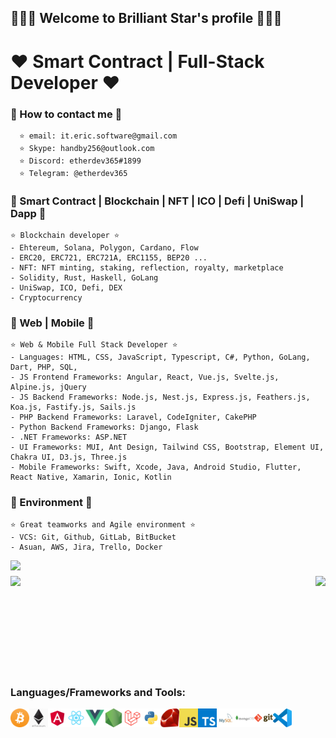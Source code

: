 
## 👋👋👋 Welcome to Brilliant Star's profile  👋👋👋

# ❤️ Smart Contract | Full-Stack Developer ❤️

  ### 🍳 How to contact me 🍳
      ⭐ email: it.eric.software@gmail.com
      ⭐ Skype: handby256@outlook.com
      ⭐ Discord: etherdev365#1899
      ⭐ Telegram: @etherdev365

  ### 🥝 Smart Contract | Blockchain | NFT | ICO | Defi | UniSwap | Dapp 🥝
    ⭐ Blockchain developer ⭐
    - Ehtereum, Solana, Polygon, Cardano, Flow
    - ERC20, ERC721, ERC721A, ERC1155, BEP20 ...
    - NFT: NFT minting, staking, reflection, royalty, marketplace
    - Solidity, Rust, Haskell, GoLang
    - UniSwap, ICO, Defi, DEX
    - Cryptocurrency

  ### 🥝 Web | Mobile 🥝
    ⭐ Web & Mobile Full Stack Developer ⭐
    - Languages: HTML, CSS, JavaScript, Typescript, C#, Python, GoLang, Dart, PHP, SQL, 
    - JS Frontend Frameworks: Angular, React, Vue.js, Svelte.js, Alpine.js, jQuery 
    - JS Backend Frameworks: Node.js, Nest.js, Express.js, Feathers.js, Koa.js, Fastify.js, Sails.js 
    - PHP Backend Frameworks: Laravel, CodeIgniter, CakePHP
    - Python Backend Frameworks: Django, Flask
    - .NET Frameworks: ASP.NET
    - UI Frameworks: MUI, Ant Design, Tailwind CSS, Bootstrap, Element UI, Chakra UI, D3.js, Three.js
    - Mobile Frameworks: Swift, Xcode, Java, Android Studio, Flutter, React Native, Xamarin, Ionic, Kotlin

  ### 🥝 Environment 🥝
    ⭐ Great teamworks and Agile environment ⭐
    - VCS: Git, Github, GitLab, BitBucket
    - Asuan, AWS, Jira, Trello, Docker

<img align="left" src="https://visitor-badge.laobi.icu/badge?page_id=bstar0406.bstar0406" />
<h1 align="center"></h1>
<img align="left" height="170px" src="https://github-readme-stats.vercel.app/api?username=bstar0406&count_private=true&show_icons=true&theme=chartreuse-dark" />
<img align="right" height="170px" src="https://github-readme-stats.vercel.app/api/top-langs/?username=bstar0406&layout=compact&theme=chartreuse-dark&langs_count=8" />
<img height="150" />
</br>

### Languages/Frameworks and Tools:

<img align="left" alt="React" width="30px" src="https://raw.githubusercontent.com/github/explore/80688e429a7d4ef2fca1e82350fe8e3517d3494d/topics/bitcoin/bitcoin.png" />
<img align="left" alt="React" width="30px" src="https://raw.githubusercontent.com/github/explore/80688e429a7d4ef2fca1e82350fe8e3517d3494d/topics/ethereum/ethereum.png" />
<img align="left" alt="Unix" width="30px" src="https://raw.githubusercontent.com/github/explore/80688e429a7d4ef2fca1e82350fe8e3517d3494d/topics/angular/angular.png" />
<img align="left" alt="React" width="30px" src="https://raw.githubusercontent.com/github/explore/80688e429a7d4ef2fca1e82350fe8e3517d3494d/topics/react/react.png" />
<img align="left" alt="Unix" width="30px" src="https://raw.githubusercontent.com/github/explore/80688e429a7d4ef2fca1e82350fe8e3517d3494d/topics/vue/vue.png" />
<img align="left" alt="Node.js" width="30px" src="https://raw.githubusercontent.com/github/explore/80688e429a7d4ef2fca1e82350fe8e3517d3494d/topics/nodejs/nodejs.png" />
<img align="left" alt="Node.js" width="30px" src="https://raw.githubusercontent.com/github/explore/80688e429a7d4ef2fca1e82350fe8e3517d3494d/topics/laravel/laravel.png" />
<img align="left" alt="Unix" width="30px" src="https://raw.githubusercontent.com/github/explore/80688e429a7d4ef2fca1e82350fe8e3517d3494d/topics/python/python.png" />
<img align="left" alt="Unix" width="30px" src="https://raw.githubusercontent.com/github/explore/80688e429a7d4ef2fca1e82350fe8e3517d3494d/topics/ruby/ruby.png" />
<img align="left" alt="JavaScript" width="30px" src="https://raw.githubusercontent.com/github/explore/80688e429a7d4ef2fca1e82350fe8e3517d3494d/topics/javascript/javascript.png" />
<img align="left" alt="JavaScript" width="30px" src="https://raw.githubusercontent.com/github/explore/80688e429a7d4ef2fca1e82350fe8e3517d3494d/topics/typescript/typescript.png" />
<img align="left" alt="MySQL" width="30px" src="https://raw.githubusercontent.com/github/explore/80688e429a7d4ef2fca1e82350fe8e3517d3494d/topics/mysql/mysql.png" />
<img align="left" alt="MongoDB" width="30px" src="https://raw.githubusercontent.com/github/explore/80688e429a7d4ef2fca1e82350fe8e3517d3494d/topics/mongodb/mongodb.png" />
<img align="left" alt="Git" width="30px" src="https://raw.githubusercontent.com/github/explore/80688e429a7d4ef2fca1e82350fe8e3517d3494d/topics/git/git.png" />
<img align="left" alt="Visual Studio Code" width="30px" src="https://raw.githubusercontent.com/github/explore/80688e429a7d4ef2fca1e82350fe8e3517d3494d/topics/visual-studio-code/visual-studio-code.png" />

<br />
<br />
